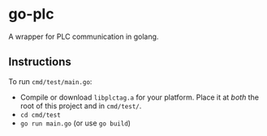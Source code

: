 # go-plc

A wrapper for PLC communication in golang.

## Instructions

To run `cmd/test/main.go`:
* Compile or download `libplctag.a` for your platform. Place it at *both* the root of this project and in `cmd/test/`.
* `cd cmd/test`
* `go run main.go` (or use `go build`)
